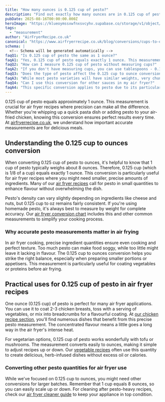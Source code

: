 ```yaml
---
title: "How many ounces is 0.125 cup of pesto?"
description: "Find out exactly how many ounces are in 0.125 cup of pesto with this simple conversion guide. Perfect for air fryer recipes!"
pubDate: 2025-08-16T00:00:00.000Z
heroImage: "https://klueoymssxwfnxsvcyhv.supabase.co/storage/v1/object/public/Shmucket/how-many-ounces-is-0-125-cup-of-pesto.webp"
tags:
  - "measurement"
author: "AirFryerRecipe.co.uk"
canonical: "https://www.airfryerrecipe.co.uk/blog/conversions/cups-to-ounces/how-many-ounces-is-0-125-cup-of-pesto"
schema: |
  <!-- Schema will be generated automatically -->
faqQ1: "Is 0.125 cup of pesto the same as 1 ounce?"
faqA1: "Yes, 0.125 cup of pesto equals exactly 1 ounce. This measurement is standard for most pesto varieties, whether store-bought or homemade. The conversion remains consistent because pesto has a relatively uniform density."
faqQ2: "How can I measure 0.125 cup of pesto without measuring cups?"
faqA2: "If you don't have measuring cups, you can use tablespoons - 0.125 cup equals 2 tablespoons. Alternatively, weighing 1 ounce on a kitchen scale gives you the exact amount needed. For air fryer recipes, precision matters, so investing in proper measuring tools is worthwhile."
faqQ3: "Does the type of pesto affect the 0.125 cup to ounce conversion?"
faqA3: "While most pesto varieties will have similar weights, very chunky homemade pesto with lots of nuts might be slightly heavier. For standard basil pesto, the 0.125 cup to 1 ounce conversion is reliable. When in doubt, especially with thick pesto, weighing is more accurate than volume measurements."
faqQ4: "Can I use this conversion for other sauces in my air fryer?"
faqA4: "This specific conversion applies to pesto due to its particular density. Other sauces like tomato sauce or mayonnaise have different weights per cup. Always check specific conversion charts for different ingredients when preparing air fryer recipes to ensure best results."
---
```

<p>0.125 cup of pesto equals approximately 1 ounce. This measurement is crucial for air fryer recipes where precision can make all the difference. Whether you're whipping up a quick pasta dish or adding pesto to your air-fried chicken, knowing this conversion ensures perfect results every time. At <a href=https://www.airfryerrecipe.co.uk>airfryerrecipe.co.uk</a>, we understand how important accurate measurements are for delicious meals.</p>

<h2>Understanding the 0.125 cup to ounces conversion</h2>
<p>When converting 0.125 cup of pesto to ounces, it's helpful to know that 1 cup of pesto typically weighs about 8 ounces. Therefore, 0.125 cup (which is 1/8 of a cup) equals exactly 1 ounce. This conversion is particularly useful for air fryer recipes where you might need smaller, precise amounts of ingredients. Many of our <a href=https://www.airfryerrecipe.co.uk/recipes>air fryer recipes</a> call for pesto in small quantities to enhance flavour without overwhelming the dish.</p>

<p>Pesto's density can vary slightly depending on ingredients like cheese and nuts, but 0.125 cup to oz remains fairly consistent. If you're using homemade pesto, it's always best to measure by weight for complete accuracy. Our <a href=https://www.airfryerrecipe.co.uk/air-fryer-conversion-chart>air fryer conversion chart</a> includes this and other common measurements to simplify your cooking process.</p>

<h3>Why accurate pesto measurements matter in air frying</h3>
<p>In air fryer cooking, precise ingredient quantities ensure even cooking and perfect texture. Too much pesto can make food soggy, while too little might leave it lacking in flavour. The 0.125 cup to ounces conversion helps you strike the right balance, especially when preparing smaller portions or appetisers. This measurement is particularly useful for coating vegetables or proteins before air frying.</p>

<h2>Practical uses for 0.125 cup of pesto in air fryer recipes</h2>
<p>One ounce (0.125 cup) of pesto is perfect for many air fryer applications. You can use it to coat 2-3 chicken breasts, toss with a serving of vegetables, or mix into breadcrumbs for a flavourful coating. At <a href=https://www.airfryerrecipe.co.uk/recipe-category/chicken>our chicken recipe section</a>, you'll find numerous dishes that benefit from this precise pesto measurement. The concentrated flavour means a little goes a long way in the air fryer's intense heat.</p>

<p>For vegetarian options, 0.125 cup of pesto works wonderfully with tofu or mushrooms. The measurement converts easily to ounces, making it simple to adjust recipes up or down. Our <a href=https://www.airfryerrecipe.co.uk/recipe-category/vegetables>vegetable recipes</a> often use this quantity to create delicious, herb-infused dishes without excess oil or calories.</p>

<h3>Converting other pesto quantities for air fryer use</h3>
<p>While we've focused on 0.125 cup to ounces, you might need other conversions for larger batches. Remember that 1 cup equals 8 ounces, so you can easily scale up or down. For cleaning after pesto-heavy recipes, check our <a href=https://www.airfryerrecipe.co.uk/air-fryer-cleaner>air fryer cleaner guide</a> to keep your appliance in top condition.</p>
